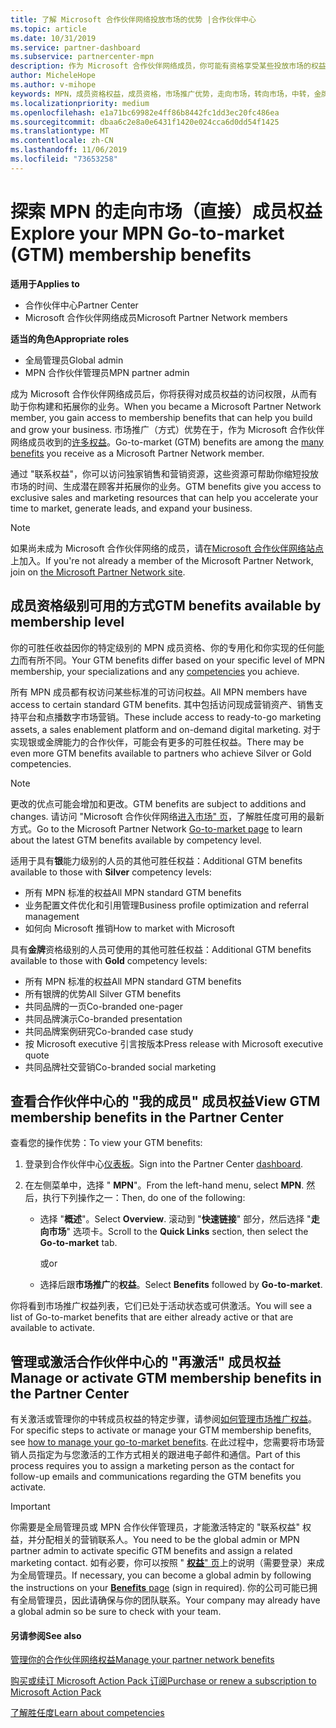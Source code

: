 ```yaml
---
title: 了解 Microsoft 合作伙伴网络投放市场的优势 |合作伙伴中心
ms.topic: article
ms.date: 10/31/2019
ms.service: partner-dashboard
ms.subservice: partnercenter-mpn
description: 作为 Microsoft 合作伙伴网络成员，你可能有资格享受某些投放市场的权益。 了解可用的不同级别的上市权益，以及如何在合作伙伴中心激活和管理它们。
author: MicheleHope
ms.author: v-mihope
keywords: MPN，成员资格权益，成员资格，市场推广优势，走向市场，转向市场，中转，金牌成员身份，银成员资格
ms.localizationpriority: medium
ms.openlocfilehash: e1a71bc69982e4ff86b8442fc1dd3ec20fc486ea
ms.sourcegitcommit: dbaa6c2e8a0e6431f1420e024cca6d0dd54f1425
ms.translationtype: MT
ms.contentlocale: zh-CN
ms.lasthandoff: 11/06/2019
ms.locfileid: "73653258"
---
```

# <a name="explore-your-mpn-go-to-market-gtm-membership-benefits"></a><span data-ttu-id="6e159-105">探索 MPN 的走向市场（直接）成员权益</span><span class="sxs-lookup"><span data-stu-id="6e159-105">Explore your MPN Go-to-market (GTM) membership benefits</span></span>

<span data-ttu-id="6e159-106">**适用于**</span><span class="sxs-lookup"><span data-stu-id="6e159-106">**Applies to**</span></span>

- <span data-ttu-id="6e159-107">合作伙伴中心</span><span class="sxs-lookup"><span data-stu-id="6e159-107">Partner Center</span></span>
- <span data-ttu-id="6e159-108">Microsoft 合作伙伴网络成员</span><span class="sxs-lookup"><span data-stu-id="6e159-108">Microsoft Partner Network members</span></span>

<span data-ttu-id="6e159-109">**适当的角色**</span><span class="sxs-lookup"><span data-stu-id="6e159-109">**Appropriate roles**</span></span>

- <span data-ttu-id="6e159-110">全局管理员</span><span class="sxs-lookup"><span data-stu-id="6e159-110">Global admin</span></span>
- <span data-ttu-id="6e159-111">MPN 合作伙伴管理员</span><span class="sxs-lookup"><span data-stu-id="6e159-111">MPN partner admin</span></span>

<span data-ttu-id="6e159-112">成为 Microsoft 合作伙伴网络成员后，你将获得对成员权益的访问权限，从而有助于你构建和拓展你的业务。</span><span class="sxs-lookup"><span data-stu-id="6e159-112">When you became a Microsoft Partner Network member, you gain access to membership benefits that can help you build and grow your business.</span></span> <span data-ttu-id="6e159-113">市场推广（方式）优势在于，作为 Microsoft 合作伙伴网络成员收到的[许多权益](https://partner.microsoft.com/manage-your-partner-network-benefits)。</span><span class="sxs-lookup"><span data-stu-id="6e159-113">Go-to-market (GTM) benefits are among the [many benefits](https://partner.microsoft.com/manage-your-partner-network-benefits) you receive as a Microsoft Partner Network member.</span></span> 

<span data-ttu-id="6e159-114">通过 "联系权益"，你可以访问独家销售和营销资源，这些资源可帮助你缩短投放市场的时间、生成潜在顾客并拓展你的业务。</span><span class="sxs-lookup"><span data-stu-id="6e159-114">GTM benefits give you access to exclusive sales and marketing resources that can help you accelerate your time to market, generate leads, and expand your business.</span></span>

>[!NOTE]
><span data-ttu-id="6e159-115">如果尚未成为 Microsoft 合作伙伴网络的成员，请在[Microsoft 合作伙伴网络站点](https://partner.microsoft.com/membership)上加入。</span><span class="sxs-lookup"><span data-stu-id="6e159-115">If you're not already a member of the Microsoft Partner Network, join on [the Microsoft Partner Network site](https://partner.microsoft.com/membership).</span></span>


## <a name="gtm-benefits-available-by-membership-level"></a><span data-ttu-id="6e159-116">成员资格级别可用的方式</span><span class="sxs-lookup"><span data-stu-id="6e159-116">GTM benefits available by membership level</span></span>

<span data-ttu-id="6e159-117">你的可胜任收益因你的特定级别的 MPN 成员资格、你的专用化和你实现的任何[能力](learn-about-competencies.md)而有所不同。</span><span class="sxs-lookup"><span data-stu-id="6e159-117">Your GTM benefits differ based on your specific level of MPN membership, your specializations and any [competencies](learn-about-competencies.md) you achieve.</span></span>

<span data-ttu-id="6e159-118">所有 MPN 成员都有权访问某些标准的可访问权益。</span><span class="sxs-lookup"><span data-stu-id="6e159-118">All MPN members have access to certain standard GTM benefits.</span></span> <span data-ttu-id="6e159-119">其中包括访问现成营销资产、销售支持平台和点播数字市场营销。</span><span class="sxs-lookup"><span data-stu-id="6e159-119">These include access to ready-to-go marketing assets, a sales enablement platform and on-demand digital marketing.</span></span> <span data-ttu-id="6e159-120">对于实现银或金牌能力的合作伙伴，可能会有更多的可胜任权益。</span><span class="sxs-lookup"><span data-stu-id="6e159-120">There may be even more GTM benefits available to partners who achieve Silver or Gold competencies.</span></span>

>[!NOTE]
><span data-ttu-id="6e159-121">更改的优点可能会增加和更改。</span><span class="sxs-lookup"><span data-stu-id="6e159-121">GTM benefits are subject to additions and changes.</span></span> <span data-ttu-id="6e159-122">请访问 "Microsoft 合作伙伴网络[进入市场" 页](https://partner.microsoft.com/membership/go-to-market)，了解胜任度可用的最新方式。</span><span class="sxs-lookup"><span data-stu-id="6e159-122">Go to the Microsoft Partner Network [Go-to-market page](https://partner.microsoft.com/membership/go-to-market) to learn about the latest GTM benefits available by competency level.</span></span>

<span data-ttu-id="6e159-123">适用于具有**银**能力级别的人员的其他可胜任权益：</span><span class="sxs-lookup"><span data-stu-id="6e159-123">Additional GTM benefits available to those with **Silver** competency levels:</span></span>

- <span data-ttu-id="6e159-124">所有 MPN 标准的权益</span><span class="sxs-lookup"><span data-stu-id="6e159-124">All MPN standard GTM benefits</span></span>
- <span data-ttu-id="6e159-125">业务配置文件优化和引用管理</span><span class="sxs-lookup"><span data-stu-id="6e159-125">Business profile optimization and referral management</span></span>
- <span data-ttu-id="6e159-126">如何向 Microsoft 推销</span><span class="sxs-lookup"><span data-stu-id="6e159-126">How to market with Microsoft</span></span>

<span data-ttu-id="6e159-127">具有**金牌**资格级别的人员可使用的其他可胜任权益：</span><span class="sxs-lookup"><span data-stu-id="6e159-127">Additional GTM benefits available to those with **Gold** competency levels:</span></span>

- <span data-ttu-id="6e159-128">所有 MPN 标准的权益</span><span class="sxs-lookup"><span data-stu-id="6e159-128">All MPN standard GTM benefits</span></span>
- <span data-ttu-id="6e159-129">所有银牌的优势</span><span class="sxs-lookup"><span data-stu-id="6e159-129">All Silver GTM benefits</span></span>
- <span data-ttu-id="6e159-130">共同品牌的一页</span><span class="sxs-lookup"><span data-stu-id="6e159-130">Co-branded one-pager</span></span>
- <span data-ttu-id="6e159-131">共同品牌演示</span><span class="sxs-lookup"><span data-stu-id="6e159-131">Co-branded presentation</span></span>
- <span data-ttu-id="6e159-132">共同品牌案例研究</span><span class="sxs-lookup"><span data-stu-id="6e159-132">Co-branded case study</span></span>
- <span data-ttu-id="6e159-133">按 Microsoft executive 引言按版本</span><span class="sxs-lookup"><span data-stu-id="6e159-133">Press release with Microsoft executive quote</span></span>
- <span data-ttu-id="6e159-134">共同品牌社交营销</span><span class="sxs-lookup"><span data-stu-id="6e159-134">Co-branded social marketing</span></span>

## <a name="view-gtm-membership-benefits-in-the-partner-center"></a><span data-ttu-id="6e159-135">查看合作伙伴中心的 "我的成员" 成员权益</span><span class="sxs-lookup"><span data-stu-id="6e159-135">View GTM membership benefits in the Partner Center</span></span>

<span data-ttu-id="6e159-136">查看您的操作优势：</span><span class="sxs-lookup"><span data-stu-id="6e159-136">To view your GTM benefits:</span></span>

1. <span data-ttu-id="6e159-137">登录到合作伙伴中心[仪表板]( https://docs.microsoft.com/partner-center/)。</span><span class="sxs-lookup"><span data-stu-id="6e159-137">Sign into the Partner Center [dashboard]( https://docs.microsoft.com/partner-center/).</span></span>

2. <span data-ttu-id="6e159-138">在左侧菜单中，选择 " **MPN**"。</span><span class="sxs-lookup"><span data-stu-id="6e159-138">From the left-hand menu, select **MPN**.</span></span> <span data-ttu-id="6e159-139">然后，执行下列操作之一：</span><span class="sxs-lookup"><span data-stu-id="6e159-139">Then, do one of the following:</span></span>

    - <span data-ttu-id="6e159-140">选择 "**概述**"。</span><span class="sxs-lookup"><span data-stu-id="6e159-140">Select **Overview**.</span></span> <span data-ttu-id="6e159-141">滚动到 "**快速链接**" 部分，然后选择 "**走向市场**" 选项卡。</span><span class="sxs-lookup"><span data-stu-id="6e159-141">Scroll to the **Quick Links** section, then select the **Go-to-market** tab.</span></span>

      <span data-ttu-id="6e159-142">或</span><span class="sxs-lookup"><span data-stu-id="6e159-142">or</span></span>

    - <span data-ttu-id="6e159-143">选择后跟**市场推广**的**权益**。</span><span class="sxs-lookup"><span data-stu-id="6e159-143">Select **Benefits** followed by **Go-to-market**.</span></span>

<span data-ttu-id="6e159-144">你将看到市场推广权益列表，它们已处于活动状态或可供激活。</span><span class="sxs-lookup"><span data-stu-id="6e159-144">You will see a list of Go-to-market benefits that are either already active or that are available to activate.</span></span>

## <a name="manage-or-activate-gtm-membership-benefits-in-the-partner-center"></a><span data-ttu-id="6e159-145">管理或激活合作伙伴中心的 "再激活" 成员权益</span><span class="sxs-lookup"><span data-stu-id="6e159-145">Manage or activate GTM membership benefits in the Partner Center</span></span>

<span data-ttu-id="6e159-146">有关激活或管理你的中转成员权益的特定步骤，请参阅[如何管理市场推广权益](manage-your-partner-network-benefits.md#manage-go-to-market-benefits)。</span><span class="sxs-lookup"><span data-stu-id="6e159-146">For specific steps to activate or manage your GTM membership benefits, see [how to manage your go-to-market benefits](manage-your-partner-network-benefits.md#manage-go-to-market-benefits).</span></span> <span data-ttu-id="6e159-147">在此过程中，您需要将市场营销人员指定为与您激活的工作方式相关的跟进电子邮件和通信。</span><span class="sxs-lookup"><span data-stu-id="6e159-147">Part of this process requires you to assign a marketing person as the contact for follow-up emails and communications regarding the GTM benefits you activate.</span></span>

>[!IMPORTANT]
><span data-ttu-id="6e159-148">你需要是全局管理员或 MPN 合作伙伴管理员，才能激活特定的 "联系权益" 权益，并分配相关的营销联系人。</span><span class="sxs-lookup"><span data-stu-id="6e159-148">You need to be the global admin or MPN partner admin to activate specific GTM benefits and assign a related marketing contact.</span></span> <span data-ttu-id="6e159-149">如有必要，你可以按照 " [**权益**" 页](https://partnercenter.microsoft.com/pcv/partnership/benefits)上的说明（需要登录）来成为全局管理员。</span><span class="sxs-lookup"><span data-stu-id="6e159-149">If necessary, you can become a global admin by following the instructions on your [**Benefits** page](https://partnercenter.microsoft.com/pcv/partnership/benefits) (sign in required).</span></span> <span data-ttu-id="6e159-150">你的公司可能已拥有全局管理员，因此请确保与你的团队联系。</span><span class="sxs-lookup"><span data-stu-id="6e159-150">Your company may already have a global admin so be sure to check with your team.</span></span>

#### <a name="see-also"></a><span data-ttu-id="6e159-151">另请参阅</span><span class="sxs-lookup"><span data-stu-id="6e159-151">See also</span></span>

[<span data-ttu-id="6e159-152">管理你的合作伙伴网络权益</span><span class="sxs-lookup"><span data-stu-id="6e159-152">Manage your partner network benefits</span></span>](manage-your-partner-network-benefits.md)

[<span data-ttu-id="6e159-153">购买或续订 Microsoft Action Pack 订阅</span><span class="sxs-lookup"><span data-stu-id="6e159-153">Purchase or renew a subscription to Microsoft Action Pack</span></span>](mpn-get-action-pack.md)

[<span data-ttu-id="6e159-154">了解胜任度</span><span class="sxs-lookup"><span data-stu-id="6e159-154">Learn about competencies</span></span>](learn-about-competencies.md)